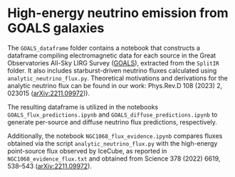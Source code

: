 # High-energy neutrino emission from GOALS galaxies

The `GOALS_dataframe` folder contains a notebook that constructs a dataframe compiling electromagnetic data for each source in the Great Observatories All-Sky LIRG Survey ([GOALS](https://goals.ipac.caltech.edu/)), extracted from the `SplitIR` folder. It also includes starburst-driven neutrino fluxes calculated using `analytic_neutrino_flux.py`. Theoretical motivations and derivations for the analytic neutrino flux can be found in our work: Phys.Rev.D 108 (2023) 2, 023015 ([arXiv:2211.09972](https://arxiv.org/abs/2304.01020))).
 
The resulting dataframe is utilized in the notebooks `GOALS_flux_predictions.ipynb` and `GOALS_diffuse_predictions.ipynb` to generate per-source and diffuse neutrino flux predictions, respectively.

Additionally, the notebook `NGC1068_flux_evidence.ipynb` compares fluxes obtained via the script `analytic_neutrino_flux.py` with the high-energy point-source flux observed by IceCube, as reported in `NGC1068_evidence_flux.txt` and obtained from Science 378 (2022) 6619, 538–543 ([arXiv:2211.09972](https://arxiv.org/abs/2211.09972)).
